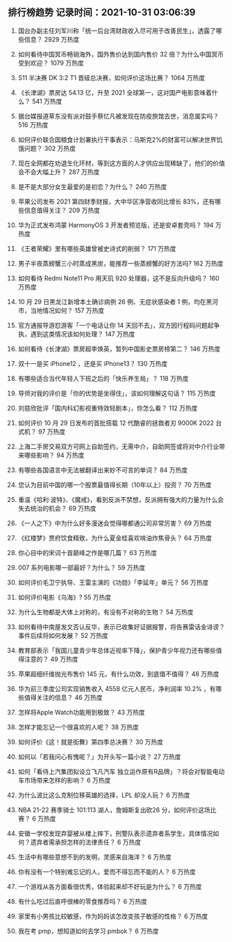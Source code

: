 
## 排行榜趋势 记录时间：2021-10-31 03:06:39
  
  1. 国台办副主任刘军川称「统一后台湾财政收入尽可用于改善民生」，透露了哪些信息？ 2929 万热度
    
  2. 如何看待中国冥币畅销海外，国外售价达到国内售价 32 倍？为什么中国冥币受到欢迎？ 1079 万热度
    
  3. S11 半决赛 DK 3:2 T1 晋级总决赛，如何评价这场比赛？ 1064 万热度
    
  4. 《长津湖》票房达 54.13 亿，升至 2021 全球第一，这对国产电影意味着什么？ 541 万热度
    
  5. 据台媒报道草东没有派对鼓手蔡忆凡被发现在防疫旅馆去世，消息属实吗？ 516 万热度
    
  6. 如何评价联合国粮食计划署执行干事表示：马斯克2%的财富可以解决世界饥饿问题？ 302 万热度
    
  7. 现在全网都在劝退生化环材，等到这方面的人才供应出现稀缺了，他们的价值会不会大幅上升？ 287 万热度
    
  8. 是不是大部分女生最爱的是初恋？为什么？ 240 万热度
    
  9. 苹果公司发布 2021 第四财季财报，大中华区净营收同比增长 83%，还有哪些信息值得关注？ 209 万热度
    
  10. 华为正式发布鸿蒙 HarmonyOS 3 开发者预览版，还是安卓套壳吗？ 194 万热度
    
  11. 《王者荣耀》里有哪些英雄曾被史诗式的削弱？ 171 万热度
    
  12. 男子半夜蒸螃蟹三小时蒸成黑炭，能推荐一些蒸螃蟹的好方法吗? 162 万热度
    
  13. 如何看待 Redmi Note11 Pro 用天玑 920 处理器，这不是反向升级吗？ 160 万热度
    
  14. 10 月 29 日黑龙江新增本土确诊病例 26 例、无症状感染者 1 例，均在黑河市，当地情况如何？ 157 万热度
    
  15. 官方通报导游怼游客「一个电话让你 14 天回不去」，双方因行程码问题起争执，遇到这类情况该如何处理？ 147 万热度
    
  16. 如何看待《长津湖》票房超李焕英，暂列中国影史票房榜第二？ 146 万热度
    
  17. 双十一是买 iPhone12 ，还是买 iPhone13？ 130 万热度
    
  18. 有哪些适合当代年轻人下班之后的「快乐养生局」？ 118 万热度
    
  19. 导师对我的评价是「你的优势是坐得住」，该如何理解这句话？ 115 万热度
    
  20. 刘慈欣批评「国内科幻影视重特效轻剧本」，你怎么看？ 112 万热度
    
  21. 如何评价 10 月 29 日发布的首批搭载 12 代酷睿的拯救者刃 9000K 2022 台式机？ 97 万热度
    
  22. 上海二手房交易双方可网上自助签约，无需中介，自助网签或将对中介行业带来哪些影响？ 94 万热度
    
  23. 有哪些各国语言中无法被翻译出来妙不可言的单词？ 84 万热度
    
  24. 您认为目前中国的哪一个股票最值得长期（10年以上）投资？ 70 万热度
    
  25. 重温《哈利·波特》、《魔戒》，看到反派不禁想，反派拥有强大的力量为什么会失去统治的机会？ 69 万热度
    
  26. 《一人之下》中为什么好多漫迷会觉得哪都通公司非常厉害？ 69 万热度
    
  27. 《红楼梦》贾府饮食精致，为什么夏金桂喜欢啃油炸焦骨头？ 64 万热度
    
  28. 你心目中的宋词十首巅峰之作是哪几篇？ 63 万热度
    
  29. 007 系列电影哪一部最好？为什么？ 59 万热度
    
  30. 如何评价毛卫宁执导、王雷主演的《功勋》「李延年」单元？ 56 万热度
    
  31. 如何评价电影《乌海》? 55 万热度
    
  32. 为什么生物都是大体上对称的，有没有不对称的生物？ 54 万热度
    
  33. 如何看待中南屋发文否认反华，表示已收集好证据报警，将告赛雷话金诽谤？事件后续将如何发展？ 52 万热度
    
  34. 教育部表示「我国儿童青少年总体近视率下降」，保护青少年视力还有哪些值得注意的？ 49 万热度
    
  35. 苹果超细纤维抛光布售价 145 元，有什么功效，到底值不值得？ 48 万热度
    
  36. 华为前三季度公司实现销售收入 4558 亿元人民币，净利润率 10.2% ，有哪些值得关注的信息？ 46 万热度
    
  37. 怎样将Apple Watch功能用到极致？ 43 万热度
    
  38. 怎样才能忘记一个很喜欢的人呢？ 38 万热度
    
  39. 如何评价《这！就是街舞》第四季总决赛？ 30 万热度
    
  40. 如何以「若我问心有愧呢？」为开头写一篇小说？ 27 万热度
    
  41. 如何「看待上汽集团拟设立飞凡汽车 独立运作原有R品牌」？将会对智能电动车市场带来怎样的影响？ 6 万热度
    
  42. 为什么波比这么克制位移英雄的选择，LPL 却没人玩？ 6 万热度
    
  43. NBA 21-22 赛季骑士 101:113 湖人，詹姆斯复出砍26 分，如何评价这场比赛？ 6 万热度
    
  44. 安徽一学校发现弃婴被从楼上摔下，刑警队表示遗弃者系学生，具体情况如何？遗弃者需承担怎样的法律责任？ 6 万热度
    
  45. 生活中有哪些意想不到的发明，灵感来自海洋？ 6 万热度
    
  46. 你有没有一个特别难忘记的人，爱而不得忘而不能的人？ 6 万热度
    
  47. 一个游戏从各方面看很优秀，体验起来却不好玩是为什么？ 6 万热度
    
  48. 有什么吃过后直呼很棒的零食推荐吗？ 6 万热度
    
  49. 家里有小男孩比较敏感，作为妈妈该怎改变孩子敏感的性格？ 6 万热度
    
  50. 我在考 pmp，想知道如何去学习 pmbok？ 6 万热度
    